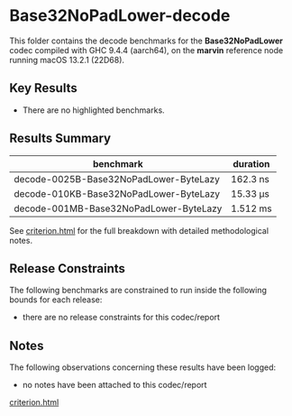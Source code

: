 # Base32NoPadLower-decode

This folder contains the decode benchmarks for the **Base32NoPadLower** codec compiled with GHC 9.4.4 (aarch64), on the 
**marvin** reference node running macOS 13.2.1 (22D68).

## Key Results

* There are no highlighted benchmarks.

## Results Summary

| benchmark                              | duration |
| -------------------------------------- | -------- |
| decode-0025B-Base32NoPadLower-ByteLazy | 162.3 ns |
| decode-010KB-Base32NoPadLower-ByteLazy | 15.33 μs |
| decode-001MB-Base32NoPadLower-ByteLazy | 1.512 ms |

See [criterion.html](criterion.html) for the full breakdown with detailed methodological notes.

## Release Constraints

The following benchmarks are constrained to run inside the following bounds for each release:

* there are no release constraints for this codec/report

## Notes

The following observations concerning these results have been logged:
* no notes have been attached to this codec/report

[criterion.html](criterion.html)

